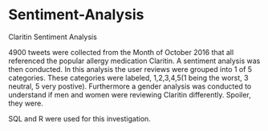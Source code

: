 # Sentiment-Analysis
Claritin Sentiment Analysis


4900 tweets were collected from the Month of October 2016 that all referenced the popular allergy medication Claritin.  A sentiment analysis was then conducted.  In this analysis the user reviews were grouped into 1 of 5 categories.  These categories were labeled, 1,2,3,4,5(1 being the worst, 3 neutral, 5 very postive).  Furthermore a gender analysis was conducted to understand if men and women were reviewing Claritin differently.  Spoiler, they were.

SQL and R were used for this investigation.
